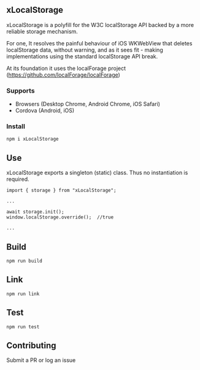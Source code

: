 ## xLocalStorage

xLocalStorage is a polyfill for the W3C localStorage API backed by a more reliable storage mechanism. 

For one, It resolves the painful behaviour of iOS WKWebView that deletes localStorage data, without warning, and as it sees fit - making implementations using the standard localStorage API break. 

At its foundation it uses the localForage project (https://github.com/localForage/localForage) 

### Supports
- Browsers (Desktop Chrome, Android Chrome, iOS Safari)
- Cordova (Android, iOS)

### Install
```
npm i xLocalStorage
```

## Use
xLocalStorage exports a singleton (static) class. Thus no instantiation is required. 

```
import { storage } from "xLocalStorage"; 

...

await storage.init(); 
window.localStorage.override();  //true

...

```

## Build 
```
npm run build
```

## Link 
```
npm run link
```

## Test 
```
npm run test
```

## Contributing
Submit a PR or log an issue


